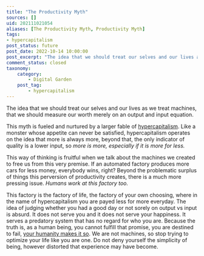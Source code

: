 ```yaml
---
title: "The Productivity Myth"
sources: []
uid: 202111021054
aliases: [The Productivity Myth, Productivity Myth]
tags:
- hypercapitalism
post_status: future
post_date: 2022-10-14 10:00:00
post_excerpt: "The idea that we should treat our selves and our lives as we treat machines, that we should measure our worth merely on an output and input equation."
comment_status: closed
taxonomy:
    category:
        - Digital Garden
    post_tag:
        - hypercapitalism
---
```


The idea that we should treat our selves and our lives as we treat machines, that we should measure our worth merely on an output and input equation. 

This myth is fueled and nurtured by a larger fable of [hypercapitalism](a-users-definition-of-hypercapitalism.md). Like a monster whose appetite can never be satisfied, hypercapitalism operates on the idea that more is always more, beyond that, the only indicator of quality is a lower input, so *more is more, especially if it is more for less.*

This way of thinking is fruitful when we talk about the machines we created to free us from this very premise. If an automated factory produces more cars for less money, everybody wins, right? Beyond the problematic surplus of things this perversion of productivity creates, there is a much more pressing issue. *Humans work at this factory too.*

This factory is the factory of life, the factory of your own choosing, where in the name of hypercapitalism you are payed less for more everyday. The idea of judging whether you had a good day or not sorely on output vs input is absurd. It does not serve you and it does not serve your happiness. It serves a predatory system that has no regard for who you are. Because the truth is, as a human being, you cannot fulfill that promise, you are destined to fail, [your humanity makes it so](perfection-a-tangible-illusion.md). We are not machines, so stop trying to optimize your life like you are one. Do not deny yourself the simplicity of being, however distorted that experience may have become.
